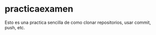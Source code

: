 # practicaexamen
Esto es una practica sencilla de como clonar repositorios, usar commit, push, etc.
